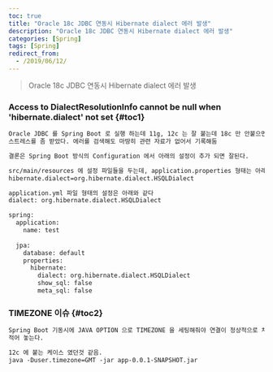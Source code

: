 ```yaml
---
toc: true
title: "Oracle 18c JDBC 연동시 Hibernate dialect 에러 발생"
description: "Oracle 18c JDBC 연동시 Hibernate dialect 에러 발생"
categories: [Spring]
tags: [Spring]
redirect_from:
  - /2019/06/12/
---
```


> Oracle 18c JDBC 연동시 Hibernate dialect 에러 발생

### Access to DialectResolutionInfo cannot be null when 'hibernate.dialect' not set {#toc1}

```md
Oracle JDBC 를 Spring Boot 로 실행 하는데 11g, 12c 는 잘 붙는데 18c 만 안붙으면서 에러가 발생해서
스트레스를 좀 받았다. 에러를 검색해도 마땅히 관련 자료가 없어서 기록해둠

결론은 Spring Boot 방식의 Configuration 에서 아래의 설정이 추가 되면 잘된다.

src/main/resources 에 설정 파일들을 두는데, application.properties 형태는 아래와 같고,
hibernate.dialect=org.hibernate.dialect.HSQLDialect

application.yml 파일 형태의 설정은 아래와 같다
dialect: org.hibernate.dialect.HSQLDialect

spring:
  application:
    name: test
    
  jpa:
    database: default
    properties:
      hibernate:
        dialect: org.hibernate.dialect.HSQLDialect
        show_sql: false
        meta_sql: false

```

### TIMEZONE 이슈 {#toc2}

```md
Spring Boot 기동시에 JAVA OPTION 으로 TIMEZONE 을 세팅해줘야 연결이 정상적으로 처리가 되는 경우가 있어서
적어 놓는다.

12c 에 붙는 케이스 였던것 같음.
java -Duser.timezone=GMT -jar app-0.0.1-SNAPSHOT.jar
```

[^1]: This is a footnote.

[kramdown]: https://kramdown.gettalong.org/
[My Blog]: https://marindie.github.io